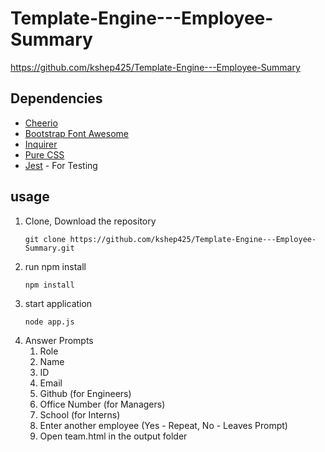 # Template-Engine---Employee-Summary
https://github.com/kshep425/Template-Engine---Employee-Summary

## Dependencies
* [Cheerio](https://www.npmjs.com/package/cheerio)
* [Bootstrap Font Awesome](https://fontawesome.bootstrapcheatsheets.com/)
* [Inquirer](https://www.npmjs.com/package/inquirer)
* [Pure CSS](https://purecss.io)
* [Jest](https://jestjs.io/en/) - For Testing

## usage
1. Clone, Download the repository
   ```
   git clone https://github.com/kshep425/Template-Engine---Employee-Summary.git
   ```
1. run npm install
   ```
   npm install
   ```
1. start application
   ```
   node app.js
   ```
1. Answer Prompts
    1. Role
    1. Name
    1. ID
    1. Email
    1. Github (for Engineers)
    1. Office Number (for Managers)
    1. School (for Interns)
    1. Enter another employee (Yes - Repeat, No - Leaves Prompt)
    1. Open team.html in the output folder
